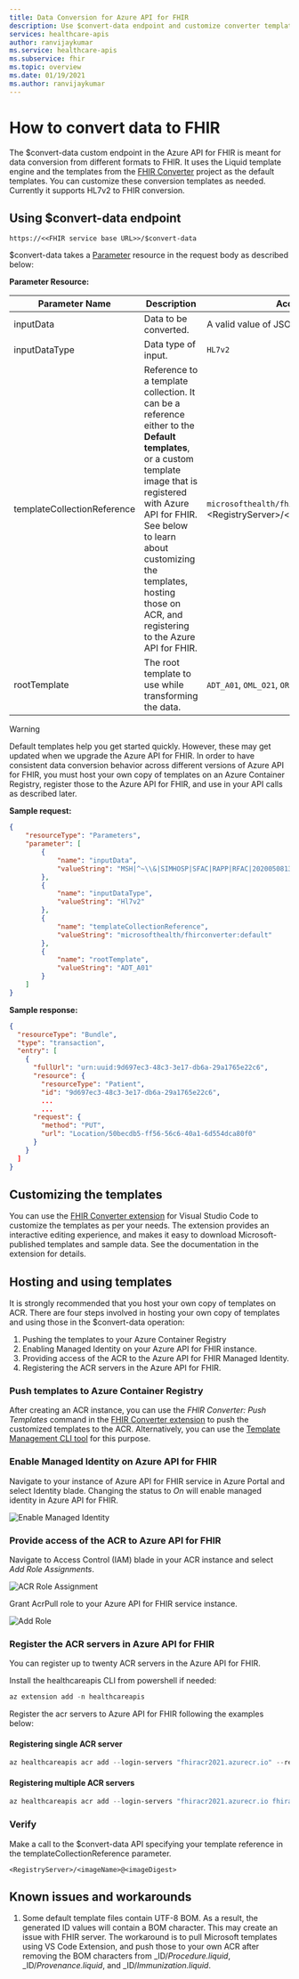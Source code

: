 ```yaml
---
title: Data Conversion for Azure API for FHIR
description: Use $convert-data endpoint and customize converter templates to convert data in Azure API for FHIR
services: healthcare-apis
author: ranvijaykumar
ms.service: healthcare-apis
ms.subservice: fhir
ms.topic: overview
ms.date: 01/19/2021
ms.author: ranvijaykumar
---
```



# How to convert data to FHIR

The $convert-data custom endpoint in the Azure API for FHIR is meant for data conversion from different formats to FHIR. It uses the Liquid template engine and the templates from the [FHIR Converter](https://github.com/microsoft/FHIR-Converter) project as the default templates. You can customize these conversion templates as needed. Currently it supports HL7v2 to FHIR conversion.

## Using $convert-data endpoint

`https://<<FHIR service base URL>>/$convert-data`

$convert-data takes a [Parameter](http://hl7.org/fhir/parameters.html) resource in the request body as described below:

**Parameter Resource:**

| Parameter Name      | Description | Accepted values |
| ----------- | ----------- | ----------- |
| inputData      | Data to be converted. | A valid value of JSON String datatype|
| inputDataType   | Data type of input. | ```HL7v2``` |
| templateCollectionReference | Reference to a template collection. It can be a reference either to the **Default templates**, or a custom template image that is registered with Azure API for FHIR. See below to learn about customizing the templates, hosting those on ACR, and registering to the Azure API for FHIR.  | ```microsofthealth/fhirconverter:default```, \<RegistryServer\>/\<imageName\>@\<imageDigest\> |
| rootTemplate | The root template to use while transforming the data. | ```ADT_A01```, ```OML_O21```, ```ORU_R01```, ```VXU_V04``` |  

> [!WARNING]
> Default templates help you get started quickly. However, these may get updated when we upgrade the Azure API for FHIR. In order to have consistent data conversion behavior across different versions of Azure API for FHIR, you must host your own copy of templates on an Azure Container Registry, register those to the Azure API for FHIR, and use in your API calls as described later.

**Sample request:**

```json
{
    "resourceType": "Parameters",
    "parameter": [
        {
            "name": "inputData",
            "valueString": "MSH|^~\\&|SIMHOSP|SFAC|RAPP|RFAC|20200508131015||ADT^A01|517|T|2.3|||AL||44|ASCII\nEVN|A01|20200508131015|||C005^Whittingham^Sylvia^^^Dr^^^DRNBR^PRSNL^^^ORGDR|\nPID|1|3735064194^^^SIMULATOR MRN^MRN|3735064194^^^SIMULATOR MRN^MRN~2021051528^^^NHSNBR^NHSNMBR||Kinmonth^Joanna^Chelsea^^Ms^^CURRENT||19870624000000|F|||89 Transaction House^Handmaiden Street^Wembley^^FV75 4GJ^GBR^HOME||020 3614 5541^HOME|||||||||C^White - Other^^^||||||||\nPD1|||FAMILY PRACTICE^^12345|\nPV1|1|I|OtherWard^MainRoom^Bed 183^Simulated Hospital^^BED^Main Building^4|28b|||C005^Whittingham^Sylvia^^^Dr^^^DRNBR^PRSNL^^^ORGDR|||CAR|||||||||16094728916771313876^^^^visitid||||||||||||||||||||||ARRIVED|||20200508131015||"
        },
        {
            "name": "inputDataType",
            "valueString": "Hl7v2"
        },
        {
            "name": "templateCollectionReference",
            "valueString": "microsofthealth/fhirconverter:default"
        },
        {
            "name": "rootTemplate",
            "valueString": "ADT_A01"
        }
    ]
}
```

**Sample response:**

```json
{
  "resourceType": "Bundle",
  "type": "transaction",
  "entry": [
    {
      "fullUrl": "urn:uuid:9d697ec3-48c3-3e17-db6a-29a1765e22c6",
      "resource": {
        "resourceType": "Patient",
        "id": "9d697ec3-48c3-3e17-db6a-29a1765e22c6",
        ...
        ...
      "request": {
        "method": "PUT",
        "url": "Location/50becdb5-ff56-56c6-40a1-6d554dca80f0"
      }
    }
  ]
}
```

## Customizing the templates

You can use the [FHIR Converter extension](https://marketplace.visualstudio.com/items?itemName=ms-azuretools.vscode-health-fhir-converter) for Visual Studio Code to customize the templates as per your needs. The extension provides an interactive editing experience, and makes it easy to download Microsoft-published templates and sample data. See the documentation in the extension for details.

## Hosting and using templates

It is strongly recommended that you host your own copy of templates on ACR. There are four steps involved in hosting your own copy of templates and using those in the $convert-data operation:

1. Pushing the templates to your Azure Container Registry
1. Enabling Managed Identity on your Azure API for FHIR instance.
1. Providing access of the ACR to the Azure API for FHIR Managed Identity.
1. Registering the ACR servers in the Azure API for FHIR.

### Push templates to Azure Container Registry

After creating an ACR instance, you can use the _FHIR Converter: Push Templates_ command in the [FHIR Converter extension](https://marketplace.visualstudio.com/items?itemName=ms-azuretools.vscode-health-fhir-converter) to push the customized templates to the ACR. Alternatively, you can use the [Template Management CLI tool](https://github.com/microsoft/FHIR-Converter/blob/main/docs/TemplateManagementCLI.md) for this purpose.

### Enable Managed Identity on Azure API for FHIR

Navigate to your instance of Azure API for FHIR service in Azure Portal and select Identity blade. Changing the status to _On_ will enable managed identity in Azure API for FHIR.

![Enable Managed Identity](media/convert-data/fhir-mi-enabled.png)

### Provide access of the ACR to Azure API for FHIR

Navigate to Access Control (IAM) blade in your ACR instance and select _Add Role Assignments_.

![ACR Role Assignment](media/convert-data/fhir-acr-role-assignment.png)

Grant AcrPull role to your Azure API for FHIR service instance.

![Add Role](media/convert-data/fhir-acr-role-add.png)

### Register the ACR servers in Azure API for FHIR

You can register up to twenty ACR servers in the Azure API for FHIR.

Install the healthcareapis CLI from powershell if needed:

```powershell
az extension add -n healthcareapis
```

Register the acr servers to Azure API for FHIR following the examples below:

#### Registering single ACR server

```powershell
az healthcareapis acr add --login-servers "fhiracr2021.azurecr.io" --resource-group fhir-test --resource-name fhirtest2021
```

#### Registering multiple ACR servers

```powershell
az healthcareapis acr add --login-servers "fhiracr2021.azurecr.io fhiracr2020.azurecr.io" --resource-group fhir-test --resource-name fhirtest2021
```

### Verify

Make a call to the $convert-data API specifying your template reference in the templateCollectionReference parameter.

`<RegistryServer>/<imageName>@<imageDigest>`

## Known issues and workarounds

1. Some default template files contain UTF-8 BOM. As a result, the generated ID values will contain a BOM character. This may create an issue with FHIR server. The workaround is to pull Microsoft templates using VS Code Extension, and push those to your own ACR after removing the BOM characters from _ID/_Procedure.liquid_, _ID/_Provenance.liquid_, and _ID/_Immunization.liquid_.
